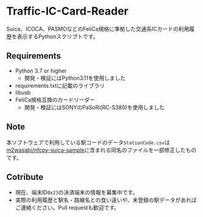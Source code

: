 # Traffic-IC-Card-Reader
Suica、ICOCA、PASMOなどのFeliCa規格に準拠した交通系ICカードの利用履歴を表示するPythonスクリプトです。

## Requirements
- Python 3.7 or higher
    - 開発・検証にはPython3.11を使用しました
- requirements.txtに記載のライブラリ
- libusb
- FeliCa規格互換のカードリーダー
    - 開発・検証にはSONYのPaSoRi(RC-S380)を使用しました

## Note
本ソフトウェアで利用している駅コードのデータ`StationCode.csv`は[m2wasabi/nfcpy-suica-sample](https://github.com/m2wasabi/nfcpy-suica-sample)に含まれる同名のファイルを一部修正したものです。

## Cotribute
- 現在、端末ID`0x23`の決済端末の情報を募集中です。
- 実際の利用履歴と駅名・路線名との食い違いや、未登録の駅データがあればご連絡ください。Pull requestも歓迎です。